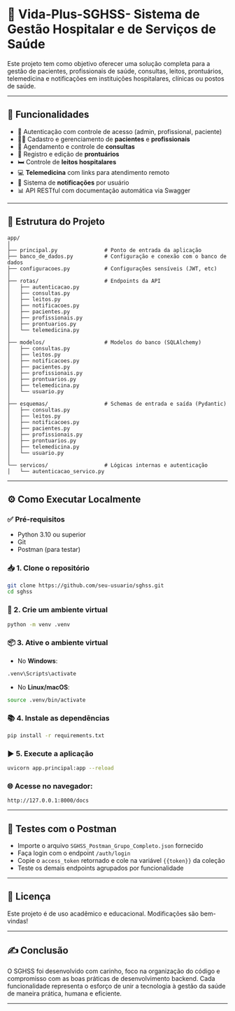 # 🏥 Vida-Plus-SGHSS- Sistema de Gestão Hospitalar e de Serviços de Saúde
Este projeto tem como objetivo oferecer uma solução completa para a gestão de pacientes, profissionais de saúde, consultas, leitos, prontuários, telemedicina e notificações em instituições hospitalares, clínicas ou postos de saúde.

---

## 🚀 Funcionalidades

- 🔐 Autenticação com controle de acesso (admin, profissional, paciente)
- 👩‍⚕️ Cadastro e gerenciamento de **pacientes** e **profissionais**
- 📅 Agendamento e controle de **consultas**
- 📂 Registro e edição de **prontuários**
- 🛏️ Controle de **leitos hospitalares**
- 💻 **Telemedicina** com links para atendimento remoto
- 🔔 Sistema de **notificações** por usuário
- 📊 API RESTful com documentação automática via Swagger

---

## 📁 Estrutura do Projeto

```
app/
│
├── principal.py               # Ponto de entrada da aplicação
├── banco_de_dados.py          # Configuração e conexão com o banco de dados
├── configuracoes.py           # Configurações sensíveis (JWT, etc)
│
├── rotas/                     # Endpoints da API
│   ├── autenticacao.py
│   ├── consultas.py
│   ├── leitos.py
│   ├── notificacoes.py
│   ├── pacientes.py
│   ├── profissionais.py
│   ├── prontuarios.py
│   └── telemedicina.py
│
├── modelos/                   # Modelos do banco (SQLAlchemy)
│   ├── consultas.py
│   ├── leitos.py
│   ├── notificacoes.py
│   ├── pacientes.py
│   ├── profissionais.py
│   ├── prontuarios.py
│   ├── telemedicina.py
│   └── usuario.py
│
├── esquemas/                  # Schemas de entrada e saída (Pydantic)
│   ├── consultas.py
│   ├── leitos.py
│   ├── notificacoes.py
│   ├── pacientes.py
│   ├── profissionais.py
│   ├── prontuarios.py
│   ├── telemedicina.py
│   └── usuario.py
│
└── servicos/                  # Lógicas internas e autenticação
│   └── autenticacao_servico.py

```

---

## ⚙️ Como Executar Localmente

### ✅ Pré-requisitos

- Python 3.10 ou superior
- Git
- Postman (para testar)

### 📥 1. Clone o repositório

```bash
git clone https://github.com/seu-usuario/sghss.git
cd sghss
```

### 🧪 2. Crie um ambiente virtual

```bash
python -m venv .venv
```

### 📦 3. Ative o ambiente virtual

- No **Windows**:
```bash
.venv\Scripts\activate
```

- No **Linux/macOS**:
```bash
source .venv/bin/activate
```

### 📚 4. Instale as dependências

```bash
pip install -r requirements.txt
```

### ▶️ 5. Execute a aplicação

```bash
uvicorn app.principal:app --reload
```

### 🌐 Acesse no navegador:

```
http://127.0.0.1:8000/docs
```

---

## 🧪 Testes com o Postman

- Importe o arquivo `SGHSS_Postman_Grupo_Completo.json` fornecido
- Faça login com o endpoint `/auth/login`
- Copie o `access_token` retornado e cole na variável `{{token}}` da coleção
- Teste os demais endpoints agrupados por funcionalidade

---

## 📜 Licença

Este projeto é de uso acadêmico e educacional. Modificações são bem-vindas!

---

## ✍️ Conclusão

O SGHSS foi desenvolvido com carinho, foco na organização do código e compromisso com as boas práticas de desenvolvimento backend. Cada funcionalidade representa o esforço de unir a tecnologia à gestão da saúde de maneira prática, humana e eficiente.

---
